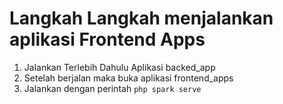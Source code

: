 # Langkah Langkah menjalankan aplikasi Frontend Apps
1. Jalankan Terlebih Dahulu Aplikasi backed_app
2. Setelah berjalan maka buka aplikasi frontend_apps
3. Jalankan dengan perintah `php spark serve`